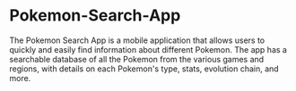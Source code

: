 # Pokemon-Search-App
The Pokemon Search App is a mobile application that allows users to quickly and easily find information about different Pokemon. The app has a searchable database of all the Pokemon from the various games and regions, with details on each Pokemon's type, stats, evolution chain, and more.
